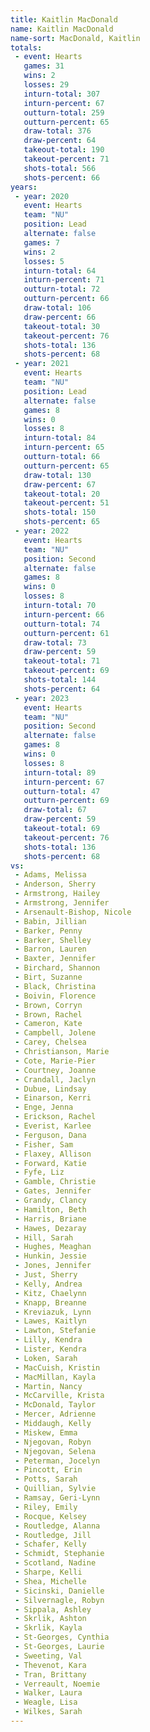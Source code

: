 ```yaml
---
title: Kaitlin MacDonald
name: Kaitlin MacDonald
name-sort: MacDonald, Kaitlin
totals:
 - event: Hearts
   games: 31
   wins: 2
   losses: 29
   inturn-total: 307
   inturn-percent: 67
   outturn-total: 259
   outturn-percent: 65
   draw-total: 376
   draw-percent: 64
   takeout-total: 190
   takeout-percent: 71
   shots-total: 566
   shots-percent: 66
years:
 - year: 2020
   event: Hearts
   team: "NU"
   position: Lead
   alternate: false
   games: 7
   wins: 2
   losses: 5
   inturn-total: 64
   inturn-percent: 71
   outturn-total: 72
   outturn-percent: 66
   draw-total: 106
   draw-percent: 66
   takeout-total: 30
   takeout-percent: 76
   shots-total: 136
   shots-percent: 68
 - year: 2021
   event: Hearts
   team: "NU"
   position: Lead
   alternate: false
   games: 8
   wins: 0
   losses: 8
   inturn-total: 84
   inturn-percent: 65
   outturn-total: 66
   outturn-percent: 65
   draw-total: 130
   draw-percent: 67
   takeout-total: 20
   takeout-percent: 51
   shots-total: 150
   shots-percent: 65
 - year: 2022
   event: Hearts
   team: "NU"
   position: Second
   alternate: false
   games: 8
   wins: 0
   losses: 8
   inturn-total: 70
   inturn-percent: 66
   outturn-total: 74
   outturn-percent: 61
   draw-total: 73
   draw-percent: 59
   takeout-total: 71
   takeout-percent: 69
   shots-total: 144
   shots-percent: 64
 - year: 2023
   event: Hearts
   team: "NU"
   position: Second
   alternate: false
   games: 8
   wins: 0
   losses: 8
   inturn-total: 89
   inturn-percent: 67
   outturn-total: 47
   outturn-percent: 69
   draw-total: 67
   draw-percent: 59
   takeout-total: 69
   takeout-percent: 76
   shots-total: 136
   shots-percent: 68
vs:
 - Adams, Melissa
 - Anderson, Sherry
 - Armstrong, Hailey
 - Armstrong, Jennifer
 - Arsenault-Bishop, Nicole
 - Babin, Jillian
 - Barker, Penny
 - Barker, Shelley
 - Barron, Lauren
 - Baxter, Jennifer
 - Birchard, Shannon
 - Birt, Suzanne
 - Black, Christina
 - Boivin, Florence
 - Brown, Corryn
 - Brown, Rachel
 - Cameron, Kate
 - Campbell, Jolene
 - Carey, Chelsea
 - Christianson, Marie
 - Cote, Marie-Pier
 - Courtney, Joanne
 - Crandall, Jaclyn
 - Dubue, Lindsay
 - Einarson, Kerri
 - Enge, Jenna
 - Erickson, Rachel
 - Everist, Karlee
 - Ferguson, Dana
 - Fisher, Sam
 - Flaxey, Allison
 - Forward, Katie
 - Fyfe, Liz
 - Gamble, Christie
 - Gates, Jennifer
 - Grandy, Clancy
 - Hamilton, Beth
 - Harris, Briane
 - Hawes, Dezaray
 - Hill, Sarah
 - Hughes, Meaghan
 - Hunkin, Jessie
 - Jones, Jennifer
 - Just, Sherry
 - Kelly, Andrea
 - Kitz, Chaelynn
 - Knapp, Breanne
 - Kreviazuk, Lynn
 - Lawes, Kaitlyn
 - Lawton, Stefanie
 - Lilly, Kendra
 - Lister, Kendra
 - Loken, Sarah
 - MacCuish, Kristin
 - MacMillan, Kayla
 - Martin, Nancy
 - McCarville, Krista
 - McDonald, Taylor
 - Mercer, Adrienne
 - Middaugh, Kelly
 - Miskew, Emma
 - Njegovan, Robyn
 - Njegovan, Selena
 - Peterman, Jocelyn
 - Pincott, Erin
 - Potts, Sarah
 - Quillian, Sylvie
 - Ramsay, Geri-Lynn
 - Riley, Emily
 - Rocque, Kelsey
 - Routledge, Alanna
 - Routledge, Jill
 - Schafer, Kelly
 - Schmidt, Stephanie
 - Scotland, Nadine
 - Sharpe, Kelli
 - Shea, Michelle
 - Sicinski, Danielle
 - Silvernagle, Robyn
 - Sippala, Ashley
 - Skrlik, Ashton
 - Skrlik, Kayla
 - St-Georges, Cynthia
 - St-Georges, Laurie
 - Sweeting, Val
 - Thevenot, Kara
 - Tran, Brittany
 - Verreault, Noemie
 - Walker, Laura
 - Weagle, Lisa
 - Wilkes, Sarah
---
```


